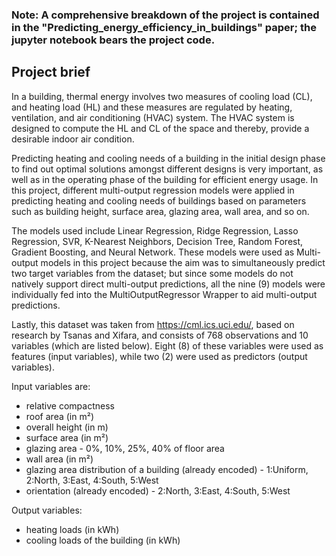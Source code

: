 ### Note: A comprehensive breakdown of the project is contained in the "Predicting_energy_efficiency_in_buildings" paper; the jupyter notebook bears the project code.

## Project brief

In a building, thermal energy involves two measures of cooling load (CL), and heating load (HL) and these measures are regulated by heating, ventilation, and air conditioning (HVAC) system. The HVAC system is designed to compute the HL and CL of the space and thereby, provide a desirable indoor air condition. 

Predicting heating and cooling needs of a building in the initial design phase to find out optimal solutions amongst different designs is very important, as well as in the operating phase of the building for efficient energy usage. In this project, different multi-output regression models were applied in predicting heating and cooling needs of buildings based on parameters such as building height, surface area, glazing area, wall area, and so on. 

The models used include Linear Regression, Ridge Regression, Lasso Regression, SVR, K-Nearest Neighbors, Decision Tree, Random Forest, Gradient Boosting, and Neural Network. These models were used as Multi-output models in this project because the aim was to simultaneously predict two target variables from the dataset; but since some models do not natively support direct multi-output predictions, all the nine (9) models were individually fed into the MultiOutputRegressor Wrapper to aid multi-output predictions.  

Lastly, this dataset was taken from https://cml.ics.uci.edu/, based on research by Tsanas and Xifara, and consists of 768 observations and 10 variables (which are listed below). Eight (8) of these variables were used as features (input variables), while two (2) were used as predictors (output variables).

Input variables are: 
+ relative compactness 
+ roof area (in m²) 
+ overall height (in m) 
+ surface area (in m²) 
+ glazing area - 0%, 10%, 25%, 40% of floor area
+ wall area (in m²)
+ glazing area distribution of a building (already encoded) - 1:Uniform, 2:North, 3:East, 4:South, 5:West
+ orientation (already encoded) - 2:North, 3:East, 4:South, 5:West

Output variables: 
+ heating loads (in kWh)
+ cooling loads of the building (in kWh)
